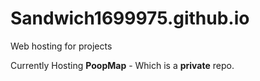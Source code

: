 # Sandwich1699975.github.io
Web hosting for projects

Currently Hosting **PoopMap** - Which is a __private__ repo.
